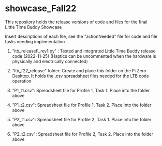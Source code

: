 # showcase_Fall22

This repository holds the release versions of code and files for the final Little Time Buddy Showcase

Insert descriptions of each file, see the "actionNeeded" file for code and file tasks needing implementation


1. "ltb_releaseF_rev1.py" : Tested and integrated Little Time Buddy release code (2022-11-25)
(Haptics can be uncommented when the hardware is physically and electrically connected)

2. "ltb_f22_release" folder: Create and place this folder on the Pi Zero Desktop. It holds the .csv spreadsheet files needed for the LTB code operation

3. "P1_t1.csv": Spreadsheet file for Profile 1, Task 1. Place into the folder above
4. "P1_t2.csv": Spreadsheet file for Profile 1, Task 2. Place into the folder above
5. "P2_t1.csv": Spreadsheet file for Profile 2, Task 1. Place into the folder above
6. "P2_t2.csv": Spreadsheet file for Profile 2, Task 2. Place into the folder above
